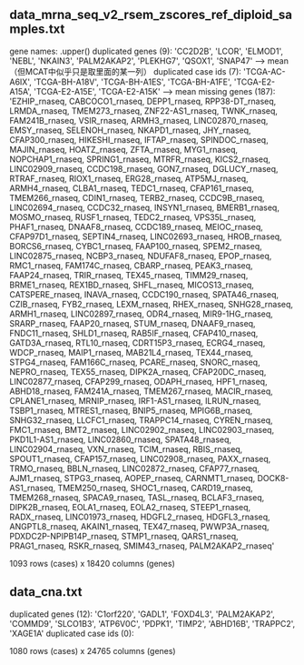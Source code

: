 ## data_mrna_seq_v2_rsem_zscores_ref_diploid_samples.txt

gene names: .upper()
duplicated genes (9): 'CC2D2B', 'LCOR', 'ELMOD1', 'NEBL', 'NKAIN3', 'PALM2AKAP2', 'PLEKHG7', 'QSOX1', 'SNAP47' --> mean （但MCAT中似乎只是取里面的某一列）
duplicated case ids (7): 'TCGA-AC-A6IX', 'TCGA-BH-A18V', 'TCGA-BH-A1ES', 'TCGA-BH-A1FE', 'TCGA-E2-A15A', 'TCGA-E2-A15E', 'TCGA-E2-A15K' --> mean
missing genes (187): 'EZHIP_rnaseq, CABCOCO1_rnaseq, DEPP1_rnaseq, RPP38-DT_rnaseq, LRMDA_rnaseq, TMEM273_rnaseq, ZNF22-AS1_rnaseq, TWNK_rnaseq, FAM241B_rnaseq, VSIR_rnaseq, ARMH3_rnaseq, LINC02870_rnaseq, EMSY_rnaseq, SELENOH_rnaseq, NKAPD1_rnaseq, JHY_rnaseq, CFAP300_rnaseq, HIKESHI_rnaseq, IFTAP_rnaseq, SPINDOC_rnaseq, MAJIN_rnaseq, HOATZ_rnaseq, ZFTA_rnaseq, MYG1_rnaseq, NOPCHAP1_rnaseq, SPRING1_rnaseq, MTRFR_rnaseq, KICS2_rnaseq, LINC02909_rnaseq, CCDC198_rnaseq, GON7_rnaseq, DGLUCY_rnaseq, RTRAF_rnaseq, RIOX1_rnaseq, ERG28_rnaseq, ATP5MJ_rnaseq, ARMH4_rnaseq, CLBA1_rnaseq, TEDC1_rnaseq, CFAP161_rnaseq, TMEM266_rnaseq, CDIN1_rnaseq, TERB2_rnaseq, CCDC9B_rnaseq, LINC02694_rnaseq, CCDC32_rnaseq, INSYN1_rnaseq, BMERB1_rnaseq, MOSMO_rnaseq, RUSF1_rnaseq, TEDC2_rnaseq, VPS35L_rnaseq, PHAF1_rnaseq, DNAAF8_rnaseq, CCDC189_rnaseq, MEIOC_rnaseq, CFAP97D1_rnaseq, SEPTIN4_rnaseq, LINC02693_rnaseq, HROB_rnaseq, BORCS6_rnaseq, CYBC1_rnaseq, FAAP100_rnaseq, SPEM2_rnaseq, LINC02875_rnaseq, NCBP3_rnaseq, NDUFAF8_rnaseq, EPOP_rnaseq, RMC1_rnaseq, FAM174C_rnaseq, CBARP_rnaseq, PEAK3_rnaseq, FAAP24_rnaseq, TRIR_rnaseq, TEX45_rnaseq, TIMM29_rnaseq, BRME1_rnaseq, REX1BD_rnaseq, SHFL_rnaseq, MICOS13_rnaseq, CATSPERE_rnaseq, INAVA_rnaseq, CCDC190_rnaseq, SPATA46_rnaseq, CZIB_rnaseq, FYB2_rnaseq, LEXM_rnaseq, RHEX_rnaseq, SNHG28_rnaseq, ARMH1_rnaseq, LINC02897_rnaseq, ODR4_rnaseq, MIR9-1HG_rnaseq, SRARP_rnaseq, FAAP20_rnaseq, STUM_rnaseq, DNAAF9_rnaseq, FNDC11_rnaseq, SHLD1_rnaseq, RAB5IF_rnaseq, CFAP410_rnaseq, GATD3A_rnaseq, RTL10_rnaseq, CDRT15P3_rnaseq, ECRG4_rnaseq, WDCP_rnaseq, MAIP1_rnaseq, MAB21L4_rnaseq, TEX44_rnaseq, STPG4_rnaseq, FAM166C_rnaseq, PCARE_rnaseq, SNORC_rnaseq, NEPRO_rnaseq, TEX55_rnaseq, DIPK2A_rnaseq, CFAP20DC_rnaseq, LINC02877_rnaseq, CFAP299_rnaseq, ODAPH_rnaseq, HPF1_rnaseq, ABHD18_rnaseq, FAM241A_rnaseq, TMEM267_rnaseq, MACIR_rnaseq, CPLANE1_rnaseq, MRNIP_rnaseq, IRF1-AS1_rnaseq, ILRUN_rnaseq, TSBP1_rnaseq, MTRES1_rnaseq, BNIP5_rnaseq, MPIG6B_rnaseq, SNHG32_rnaseq, LLCFC1_rnaseq, TRAPPC14_rnaseq, CYREN_rnaseq, FMC1_rnaseq, BMT2_rnaseq, LINC02902_rnaseq, LINC02903_rnaseq, PKD1L1-AS1_rnaseq, LINC02860_rnaseq, SPATA48_rnaseq, LINC02904_rnaseq, VXN_rnaseq, TCIM_rnaseq, RBIS_rnaseq, SPOUT1_rnaseq, CFAP157_rnaseq, LINC02908_rnaseq, PAXX_rnaseq, TRMO_rnaseq, BBLN_rnaseq, LINC02872_rnaseq, CFAP77_rnaseq, AJM1_rnaseq, STPG3_rnaseq, AOPEP_rnaseq, CARNMT1_rnaseq, DOCK8-AS1_rnaseq, TMEM250_rnaseq, SHOC1_rnaseq, CARD19_rnaseq, TMEM268_rnaseq, SPACA9_rnaseq, TASL_rnaseq, BCLAF3_rnaseq, DIPK2B_rnaseq, EOLA1_rnaseq, EOLA2_rnaseq, STEEP1_rnaseq, RADX_rnaseq, LINC01973_rnaseq, HDGFL2_rnaseq, HDGFL3_rnaseq, ANGPTL8_rnaseq, AKAIN1_rnaseq, TEX47_rnaseq, PWWP3A_rnaseq, PDXDC2P-NPIPB14P_rnaseq, STMP1_rnaseq, QARS1_rnaseq, PRAG1_rnaseq, RSKR_rnaseq, SMIM43_rnaseq, PALM2AKAP2_rnaseq'

1093 rows (cases) x 18420 columns (genes)


## data_cna.txt

duplicated genes (12): 'C1orf220', 'GADL1', 'FOXD4L3', 'PALM2AKAP2', 'COMMD9', 'SLCO1B3', 'ATP6V0C', 'PDPK1', 'TIMP2', 'ABHD16B', 'TRAPPC2', 'XAGE1A'
duplicated case ids (0): 

1080 rows (cases) x 24765 columns (genes)